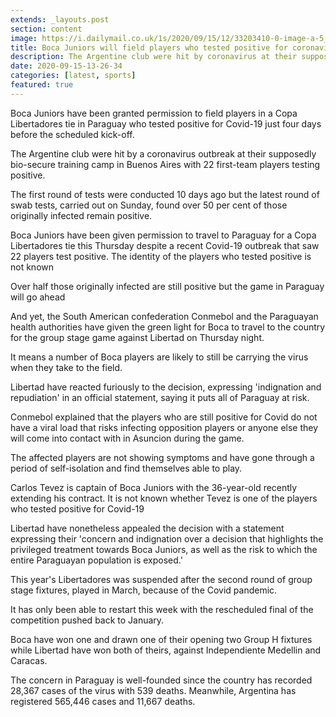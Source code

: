 ```yaml
---
extends: _layouts.post
section: content
image: https://i.dailymail.co.uk/1s/2020/09/15/12/33203410-0-image-a-5_1600169626273.jpg 
title: Boca Juniors will field players who tested positive for coronavirus just FOUR DAYS before match 
description: The Argentine club were hit by coronavirus at their supposedly bio-secure training camp in Buenos Aires with 22 first-team players testing positive. At least half the squad remain positive. 
date: 2020-09-15-13-26-34 
categories: [latest, sports] 
featured: true 
--- 
```

Boca Juniors have been granted permission to field players in a Copa Libertadores tie in Paraguay who tested positive for Covid-19 just four days before the scheduled kick-off.

The Argentine club were hit by a coronavirus outbreak at their supposedly bio-secure training camp in Buenos Aires with 22 first-team players testing positive.

The first round of tests were conducted 10 days ago but the latest round of swab tests, carried out on Sunday, found over 50 per cent of those originally infected remain positive.

Boca Juniors have been given permission to travel to Paraguay for a Copa Libertadores tie this Thursday despite a recent Covid-19 outbreak that saw 22 players test positive. The identity of the players who tested positive is not known

Over half those originally infected are still positive but the game in Paraguay will go ahead

And yet, the South American confederation Conmebol and the Paraguayan health authorities have given the green light for Boca to travel to the country for the group stage game against Libertad on Thursday night.

It means a number of Boca players are likely to still be carrying the virus when they take to the field.

Libertad have reacted furiously to the decision, expressing 'indignation and repudiation' in an official statement, saying it puts all of Paraguay at risk.

Conmebol explained that the players who are still positive for Covid do not have a viral load that risks infecting opposition players or anyone else they will come into contact with in Asuncion during the game.

The affected players are not showing symptoms and have gone through a period of self-isolation and find themselves able to play.

Carlos Tevez is captain of Boca Juniors with the 36-year-old recently extending his contract. It is not known whether Tevez is one of the players who tested positive for Covid-19

Libertad have nonetheless appealed the decision with a statement expressing their 'concern and indignation over a decision that highlights the privileged treatment towards Boca Juniors, as well as the risk to which the entire Paraguayan population is exposed.'

This year's Libertadores was suspended after the second round of group stage fixtures, played in March, because of the Covid pandemic.

It has only been able to restart this week with the rescheduled final of the competition pushed back to January.

Boca have won one and drawn one of their opening two Group H fixtures while Libertad have won both of theirs, against Independiente Medellin and Caracas.

The concern in Paraguay is well-founded since the country has recorded 28,367 cases of the virus with 539 deaths. Meanwhile, Argentina has registered 565,446 cases and 11,667 deaths.

